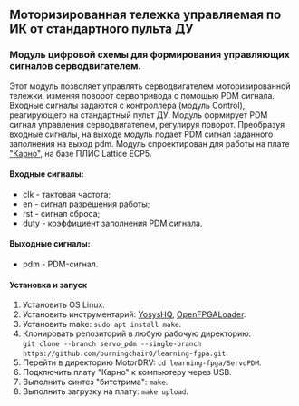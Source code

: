 ## Моторизированная тележка управляемая по ИК от стандартного пульта ДУ
### Модуль цифровой схемы для формирования управляющих сигналов серводвигателем.

Этот модуль позволяет управлять серводвигателем моторизированной тележки, изменяя поворот сервопривода с помощью PDM сигнала. Входные сигналы задаются с контроллера (модуль Control), реагирующего на стандартный пульт ДУ.
Модуль формирует PDM сигнал управления серводвигателем, регулируя поворот. Преобразуя входные сигналы, на выходе модуль подает PDM сигнал заданного заполнения на выход pdm.
Модуль спроектирован для работы на плате ["Карно"](https://github.com/Fabmicro-LLC/Karnix_ASB-254), на базе ПЛИС Lattice ECP5.

#### Входные сигналы:
* clk - тактовая частота;
* en - сигнал разрешения работы;
* rst - сигнал сброса;
* duty - коэффициент заполнения PDM сигнала.

#### Выходные сигналы:
* pdm - PDM-сигнал.

#### Установка и запуск
1. Установить OS Linux.
2. Установить инструментарий: [YosysHQ](https://github.com/YosysHQ/oss-cad-suite-build/releases/), [OpenFPGALoader](https://github.com/trabucayre/openFPGALoader).
3. Установить make: `sudo apt install make`.
4. Клонировать репозиторий в любую рабочую директорию:  
`git clone --branch servo_pdm --single-branch https://github.com/burningchair0/learning-fgpa.git`.
5. Перейти в директорию MotorDRV: `cd learning-fpga/ServoPDM`. 
6. Подключить плату "Карно" к компьютеру через USB. 
7. Выполнить синтез "битстрима": `make`.
8. Выполнить загрузку на плату: `make upload`.
